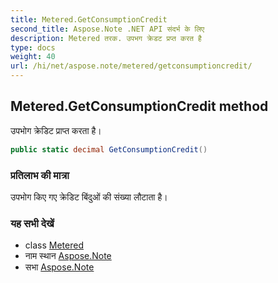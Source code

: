 ```yaml
---
title: Metered.GetConsumptionCredit
second_title: Aspose.Note .NET API संदर्भ के लिए
description: Metered तरक. उपभग क्रेडट प्रप्त करत है
type: docs
weight: 40
url: /hi/net/aspose.note/metered/getconsumptioncredit/
---
```

## Metered.GetConsumptionCredit method

उपभोग क्रेडिट प्राप्त करता है।

```csharp
public static decimal GetConsumptionCredit()
```

### प्रतिलाभ की मात्रा

उपभोग किए गए क्रेडिट बिंदुओं की संख्या लौटाता है।

### यह सभी देखें

* class [Metered](../)
* नाम स्थान [Aspose.Note](../../metered/)
* सभा [Aspose.Note](../../../)


